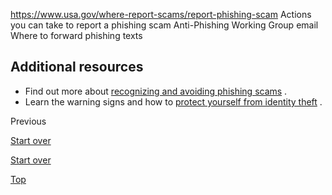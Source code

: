 

https://www.usa.gov/where-report-scams/report-phishing-scam
Actions you can take to report a phishing scam
Anti-Phishing Working Group email
Where to forward phishing texts

Additional resources
--------------------

* Find out more about
  [recognizing and avoiding phishing scams](https://consumer.ftc.gov/articles/how-recognize-and-avoid-phishing-scams)
  .
* Learn the warning signs and how to
  [protect yourself from identity theft](https://www.usa.gov/identity-theft)
  .
  
Previous

[Start over](https://www.usa.gov/where-report-scams/where-did-scam-take-place#block-usagov-content)

[Start over](https://www.usa.gov/where-report-scams/where-did-scam-take-place#block-usagov-content)

[Top](#main-content)
